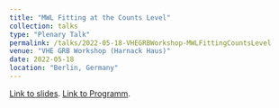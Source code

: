 ```yaml
---
title: "MWL Fitting at the Counts Level"
collection: talks
type: "Plenary Talk"
permalink: /talks/2022-05-18-VHEGRBWorkshop-MWLFittingCountsLevel
venue: "VHE GRB Workshop (Harnack Haus)"
date: 2022-05-18
location: "Berlin, Germany"
---
```


[Link to slides](https://maklinger.github.io/files/presentations/VHEGRBWorkshop_MWLFittingCountsLevel_Klinger.pdf). [Link to Programm](https://docs.google.com/document/d/14jkVMWkYTQ62mlhZLfIYa0gTHX6Qr3aAKgPYbnNjHdg/edit?usp=sharing).


